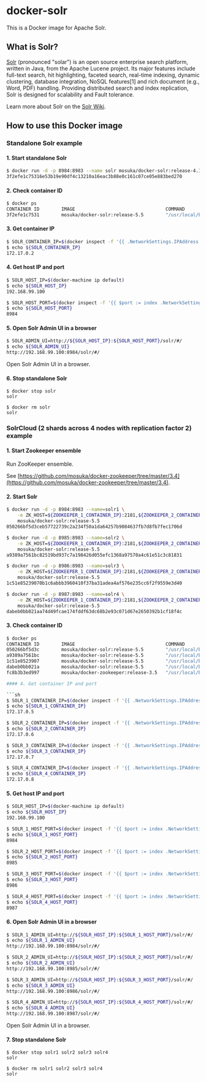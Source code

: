 # docker-solr

This is a Docker image for Apache Solr.

## What is Solr?

[Solr](http://lucene.apache.org/solr/) (pronounced "solar") is an open source enterprise search platform, written in Java, from the Apache Lucene project. Its major features include full-text search, hit highlighting, faceted search, real-time indexing, dynamic clustering, database integration, NoSQL features[1] and rich document (e.g., Word, PDF) handling. Providing distributed search and index replication, Solr is designed for scalability and Fault tolerance.

Learn more about Solr on the [Solr Wiki](https://cwiki.apache.org/confluence/display/solr/Apache+Solr+Reference+Guide).

## How to use this Docker image

### Standalone Solr example

#### 1. Start standalone Solr

```sh
$ docker run -d -p 8984:8983 --name solr mosuka/docker-solr:release-4.10
3f2efe1c75316e53b19e90df4c13210a16eac3b88e0c161c07ce05e883bed270
```

#### 2. Check container ID

```sh
$ docker ps
CONTAINER ID        IMAGE                                 COMMAND                  CREATED             STATUS              PORTS                                         NAMES
3f2efe1c7531        mosuka/docker-solr:release-5.5        "/usr/local/bin/docke"   2 minutes ago       Up 2 minutes        7983/tcp, 18983/tcp, 0.0.0.0:8984->8983/tcp   solr
```

#### 3. Get container IP

```sh
$ SOLR_CONTAINER_IP=$(docker inspect -f '{{ .NetworkSettings.IPAddress }}' solr)
$ echo ${SOLR_CONTAINER_IP}
172.17.0.2
```

#### 4. Get host IP and port

```sh
$ SOLR_HOST_IP=$(docker-machine ip default)
$ echo ${SOLR_HOST_IP}
192.168.99.100

$ SOLR_HOST_PORT=$(docker inspect -f '{{ $port := index .NetworkSettings.Ports "8983/tcp" }}{{ range $port }}{{ .HostPort }}{{ end }}' solr)
$ echo ${SOLR_HOST_PORT}
8984
```

#### 5. Open Solr Admin UI in a browser

```sh
$ SOLR_ADMIN_UI=http://${SOLR_HOST_IP}:${SOLR_HOST_PORT}/solr/#/
$ echo ${SOLR_ADMIN_UI}
http://192.168.99.100:8984/solr/#/
```

Open Solr Admin UI in a browser.

#### 6. Stop standalone Solr

```
$ docker stop solr
solr

$ docker rm solr
solr
```

### SolrCloud (2 shards across 4 nodes with replication factor 2) example

#### 1. Start Zookeeper ensemble

Run ZooKeeper ensemble.

See [https://github.com/mosuka/docker-zookeeper/tree/master/3.4](https://github.com/mosuka/docker-zookeeper/tree/master/3.4).

#### 2. Start Solr

```sh
$ docker run -d -p 8984:8983 --name=solr1 \
    -e ZK_HOST=${ZOOKEEPER_1_CONTAINER_IP}:2181,${ZOOKEEPER_2_CONTAINER_IP}:2181,${ZOOKEEPER_3_CONTAINER_IP}:2181/solr \
    mosuka/docker-solr:release-5.5
050266bf5d3ceb57722739c2a234f50a1da64257b9084637fb7d8fb7fec1706d

$ docker run -d -p 8985:8983 --name=solr2 \
    -e ZK_HOST=${ZOOKEEPER_1_CONTAINER_IP}:2181,${ZOOKEEPER_2_CONTAINER_IP}:2181,${ZOOKEEPER_3_CONTAINER_IP}:2181/solr \
    mosuka/docker-solr:release-5.5
a9389a7561bc82519bd937c7a198426d055efc1368a97570a4c61e51c3c81831

$ docker run -d -p 8986:8983 --name=solr3 \
    -e ZK_HOST=${ZOOKEEPER_1_CONTAINER_IP}:2181,${ZOOKEEPER_2_CONTAINER_IP}:2181,${ZOOKEEPER_3_CONTAINER_IP}:2181/solr \
    mosuka/docker-solr:release-5.5
1c51e85239070b1c6abbb3960410f37ba31adea4af576e235cc6f2f9559e3d40

$ docker run -d -p 8987:8983 --name=solr4 \
    -e ZK_HOST=${ZOOKEEPER_1_CONTAINER_IP}:2181,${ZOOKEEPER_2_CONTAINER_IP}:2181,${ZOOKEEPER_3_CONTAINER_IP}:2181/solr \
    mosuka/docker-solr:release-5.5
dabeb0bb021aa74d49fcae174fddf63dc68b2e93c071d67e2650392b1cf18f4c
```

#### 3. Check container ID

```sh
$ docker ps
CONTAINER ID        IMAGE                                 COMMAND                  CREATED              STATUS              PORTS                                         NAMES
050266bf5d3c        mosuka/docker-solr:release-5.5        "/usr/local/bin/docke"   11 seconds ago       Up 11 seconds       7983/tcp, 18983/tcp, 0.0.0.0:8987->8983/tcp   solr4
a9389a7561bc        mosuka/docker-solr:release-5.5        "/usr/local/bin/docke"   28 seconds ago       Up 27 seconds       7983/tcp, 18983/tcp, 0.0.0.0:8986->8983/tcp   solr3
1c51e8523907        mosuka/docker-solr:release-5.5        "/usr/local/bin/docke"   45 seconds ago       Up 45 seconds       7983/tcp, 18983/tcp, 0.0.0.0:8985->8983/tcp   solr2
dabeb0bb021a        mosuka/docker-solr:release-5.5        "/usr/local/bin/docke"   About a minute ago   Up About a minute   7983/tcp, 18983/tcp, 0.0.0.0:8984->8983/tcp   solr1
fc8b3b3ed997        mosuka/docker-zookeeper:release-3.5   "/usr/local/bin/docke"   18 hours ago         Up 18 hours         2888/tcp, 3888/tcp, 0.0.0.0:2182->2181/tcp    zookeeper```

#### 4. Get container IP and port

```sh
$ SOLR_1_CONTAINER_IP=$(docker inspect -f '{{ .NetworkSettings.IPAddress }}' solr1)
$ echo ${SOLR_1_CONTAINER_IP}
172.17.0.5

$ SOLR_2_CONTAINER_IP=$(docker inspect -f '{{ .NetworkSettings.IPAddress }}' solr2)
$ echo ${SOLR_2_CONTAINER_IP}
172.17.0.6

$ SOLR_3_CONTAINER_IP=$(docker inspect -f '{{ .NetworkSettings.IPAddress }}' solr3)
$ echo ${SOLR_3_CONTAINER_IP}
172.17.0.7

$ SOLR_4_CONTAINER_IP=$(docker inspect -f '{{ .NetworkSettings.IPAddress }}' solr4)
$ echo ${SOLR_4_CONTAINER_IP}
172.17.0.8
```

#### 5. Get host IP and port

```sh
$ SOLR_HOST_IP=$(docker-machine ip default)
$ echo ${SOLR_HOST_IP}
192.168.99.100

$ SOLR_1_HOST_PORT=$(docker inspect -f '{{ $port := index .NetworkSettings.Ports "8983/tcp" }}{{ range $port }}{{ .HostPort }}{{ end }}' solr1)
$ echo ${SOLR_1_HOST_PORT}
8984

$ SOLR_2_HOST_PORT=$(docker inspect -f '{{ $port := index .NetworkSettings.Ports "8983/tcp" }}{{ range $port }}{{ .HostPort }}{{ end }}' solr2)
$ echo ${SOLR_2_HOST_PORT}
8985

$ SOLR_3_HOST_PORT=$(docker inspect -f '{{ $port := index .NetworkSettings.Ports "8983/tcp" }}{{ range $port }}{{ .HostPort }}{{ end }}' solr3)
$ echo ${SOLR_3_HOST_PORT}
8986

$ SOLR_4_HOST_PORT=$(docker inspect -f '{{ $port := index .NetworkSettings.Ports "8983/tcp" }}{{ range $port }}{{ .HostPort }}{{ end }}' solr4)
$ echo ${SOLR_4_HOST_PORT}
8987
```

#### 6. Open Solr Admin UI in a browser

```sh
$ SOLR_1_ADMIN_UI=http://${SOLR_HOST_IP}:${SOLR_1_HOST_PORT}/solr/#/
$ echo ${SOLR_1_ADMIN_UI}
http://192.168.99.100:8984/solr/#/

$ SOLR_2_ADMIN_UI=http://${SOLR_HOST_IP}:${SOLR_2_HOST_PORT}/solr/#/
$ echo ${SOLR_2_ADMIN_UI}
http://192.168.99.100:8985/solr/#/

$ SOLR_3_ADMIN_UI=http://${SOLR_HOST_IP}:${SOLR_3_HOST_PORT}/solr/#/
$ echo ${SOLR_3_ADMIN_UI}
http://192.168.99.100:8986/solr/#/

$ SOLR_4_ADMIN_UI=http://${SOLR_HOST_IP}:${SOLR_4_HOST_PORT}/solr/#/
$ echo ${SOLR_4_ADMIN_UI}
http://192.168.99.100:8987/solr/#/
```

Open Solr Admin UI in a browser.

#### 7. Stop standalone Solr

```
$ docker stop solr1 solr2 solr3 solr4
solr

$ docker rm solr1 solr2 solr3 solr4
solr
```
